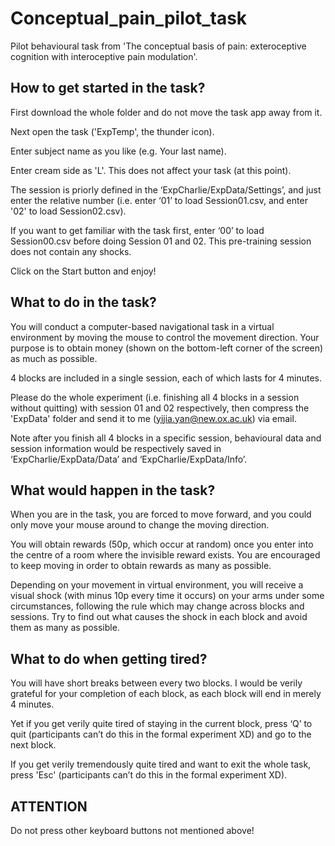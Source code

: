 # Conceptual_pain_pilot_task

Pilot behavioural task from 'The conceptual basis of pain: exteroceptive cognition with interoceptive pain modulation'.

## How to get started in the task?
 
First download the whole folder and do not move the task app away from it.
 
Next open the task ('ExpTemp', the thunder icon). 
 
Enter subject name as you like (e.g. Your last name). 

Enter cream side as 'L'. This does not affect your task (at this point).
 
The session is priorly defined in the ‘ExpCharlie/ExpData/Settings’, and just enter the relative number (i.e. enter ‘01’ to load Session01.csv, and enter '02' to load Session02.csv). 

If you want to get familiar with the task first, enter ‘00’ to load Session00.csv before doing Session 01 and 02. This pre-training session does not contain any shocks.

Click on the Start button and enjoy!


## What to do in the task?

You will conduct a computer-based navigational task in a virtual environment by moving the mouse to control the movement direction. Your purpose is to obtain money (shown on the bottom-left corner of the screen) as much as possible.

4 blocks are included in a single session, each of which lasts for 4 minutes. 

Please do the whole experiment (i.e. finishing all 4 blocks in a session without quitting) with session 01 and 02 respectively, then compress the 'ExpData' folder and send it to me (yijia.yan@new.ox.ac.uk) via email.

Note after you finish all 4 blocks in a specific session, behavioural data and session information would be respectively saved in ‘ExpCharlie/ExpData/Data’ and ‘ExpCharlie/ExpData/Info’.


## What would happen in the task?

When you are in the task, you are forced to move forward, and you could only move your mouse around to change the moving direction. 

You will obtain rewards (50p, which occur at random) once you enter into the centre of a room where the invisible reward exists. You are encouraged to keep moving in order to obtain rewards as many as possible. 

Depending on your movement in virtual environment, you will receive a visual shock (with minus 10p every time it occurs) on your arms under some circumstances, following the rule which may change across blocks and sessions. Try to find out what causes the shock in each block and avoid them as many as possible.


## What to do when getting tired?

You will have short breaks between every two blocks. I would be verily grateful for your completion of each block, as each block will end in merely 4 minutes.

Yet if you get verily quite tired of staying in the current block, press ‘Q’ to quit (participants can’t do this in the formal experiment XD) and go to the next block.

If you get verily tremendously quite tired and want to exit the whole task, press 'Esc' (participants can’t do this in the formal experiment XD).


## ATTENTION

Do not press other keyboard buttons not mentioned above!
